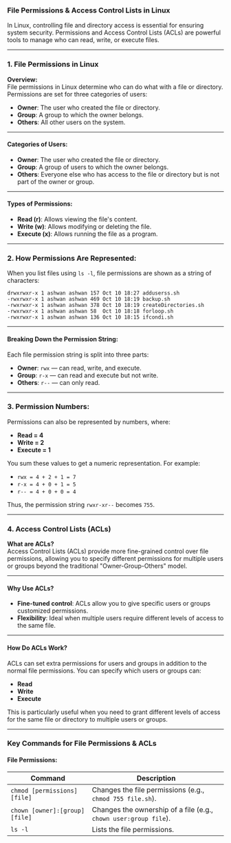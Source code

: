 ### **File Permissions & Access Control Lists in Linux**

In Linux, controlling file and directory access is essential for ensuring system security. Permissions and Access Control Lists (ACLs) are powerful tools to manage who can read, write, or execute files.

---

### **1. File Permissions in Linux**

**Overview:**  
File permissions in Linux determine who can do what with a file or directory. Permissions are set for three categories of users:  
- **Owner**: The user who created the file or directory.
- **Group**: A group to which the owner belongs.
- **Others**: All other users on the system.

---

#### **Categories of Users:**
- **Owner**: The user who created the file or directory.
- **Group**: A group of users to which the owner belongs.
- **Others**: Everyone else who has access to the file or directory but is not part of the owner or group.

---

#### **Types of Permissions:**
- **Read (r)**: Allows viewing the file's content.
- **Write (w)**: Allows modifying or deleting the file.
- **Execute (x)**: Allows running the file as a program.

---

### **2. How Permissions Are Represented:**

When you list files using `ls -l`, file permissions are shown as a string of characters:

```
drwxrwxr-x 1 ashwan ashwan 157 Oct 10 18:27 adduserss.sh
-rwxrwxr-x 1 ashwan ashwan 469 Oct 10 18:19 backup.sh
-rwxrwxr-x 1 ashwan ashwan 378 Oct 10 18:19 createDirectories.sh
-rwxrwxr-x 1 ashwan ashwan 58  Oct 10 18:18 forloop.sh
-rwxrwxr-x 1 ashwan ashwan 136 Oct 10 18:15 ifcondi.sh
```

---

#### **Breaking Down the Permission String:**
Each file permission string is split into three parts:
- **Owner**: `rwx` — can read, write, and execute.
- **Group**: `r-x` — can read and execute but not write.
- **Others**: `r--` — can only read.

---

### **3. Permission Numbers:**
Permissions can also be represented by numbers, where:
- **Read = 4**
- **Write = 2**
- **Execute = 1**

You sum these values to get a numeric representation. For example:
- `rwx = 4 + 2 + 1 = 7`
- `r-x = 4 + 0 + 1 = 5`
- `r-- = 4 + 0 + 0 = 4`

Thus, the permission string `rwxr-xr--` becomes `755`.

---

### **4. Access Control Lists (ACLs)**

**What are ACLs?**  
Access Control Lists (ACLs) provide more fine-grained control over file permissions, allowing you to specify different permissions for multiple users or groups beyond the traditional "Owner-Group-Others" model.

---

#### **Why Use ACLs?**
- **Fine-tuned control**: ACLs allow you to give specific users or groups customized permissions.
- **Flexibility**: Ideal when multiple users require different levels of access to the same file.

---

#### **How Do ACLs Work?**
ACLs can set extra permissions for users and groups in addition to the normal file permissions. You can specify which users or groups can:
- **Read**
- **Write**
- **Execute**

This is particularly useful when you need to grant different levels of access for the same file or directory to multiple users or groups.

--- 

### **Key Commands for File Permissions & ACLs**

#### **File Permissions:**
| Command                 | Description                                                  |
|-------------------------|--------------------------------------------------------------|
| `chmod [permissions] [file]`   | Changes the file permissions (e.g., `chmod 755 file.sh`). |
| `chown [owner]:[group] [file]` | Changes the ownership of a file (e.g., `chown user:group file`). |
| `ls -l`                 | Lists the file permissions.                                  |

